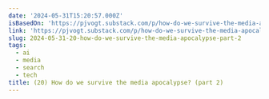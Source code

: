 ```yaml
---
date: '2024-05-31T15:20:57.000Z'
isBasedOn: 'https://pjvogt.substack.com/p/how-do-we-survive-the-media-apocalypse'
link: 'https://pjvogt.substack.com/p/how-do-we-survive-the-media-apocalypse'
slug: 2024-05-31-20-how-do-we-survive-the-media-apocalypse-part-2
tags:
  - ai
  - media
  - search
  - tech
title: (20) How do we survive the media apocalypse? (part 2)
---
```

 
